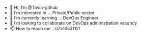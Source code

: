 - 👋 Hi, I’m @Tosin-github
- 👀 I’m interested in ... Private/Public sector
- 🌱 I’m currently learning ... DevOps Engineer
- 💞️ I’m looking to collaborate on DevOps administration vacancy 
- 📫 How to reach me ...07510531121

<!---
Tosin-github/Tosin-github is a ✨ special ✨ repository because its `README.md` (this file) appears on your GitHub profile.
You can click the Preview link to take a look at your changes.
--->
